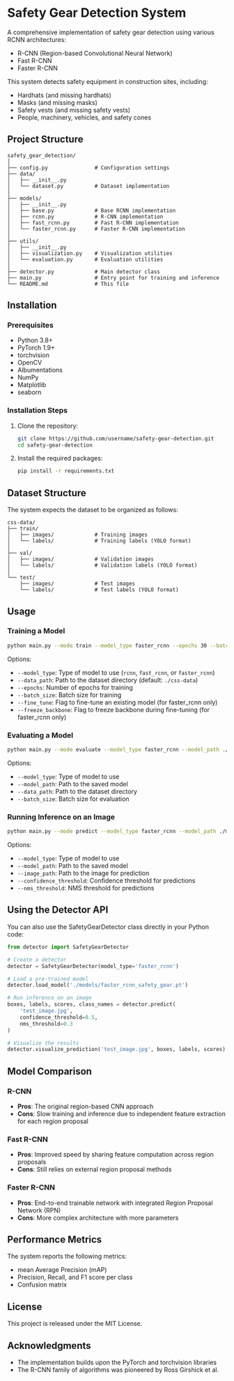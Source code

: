 # Safety Gear Detection System

A comprehensive implementation of safety gear detection using various RCNN architectures:
- R-CNN (Region-based Convolutional Neural Network)
- Fast R-CNN
- Faster R-CNN

This system detects safety equipment in construction sites, including:
- Hardhats (and missing hardhats)
- Masks (and missing masks)
- Safety vests (and missing safety vests)
- People, machinery, vehicles, and safety cones

## Project Structure

```
safety_gear_detection/
│
├── config.py               # Configuration settings
├── data/
│   ├── __init__.py
│   └── dataset.py          # Dataset implementation
│
├── models/
│   ├── __init__.py
│   ├── base.py             # Base RCNN implementation
│   ├── rcnn.py             # R-CNN implementation
│   ├── fast_rcnn.py        # Fast R-CNN implementation
│   └── faster_rcnn.py      # Faster R-CNN implementation
│
├── utils/
│   ├── __init__.py
│   ├── visualization.py    # Visualization utilities
│   └── evaluation.py       # Evaluation utilities
│
├── detector.py             # Main detector class
├── main.py                 # Entry point for training and inference
└── README.md               # This file
```

## Installation

### Prerequisites

- Python 3.8+
- PyTorch 1.9+
- torchvision
- OpenCV
- Albumentations
- NumPy
- Matplotlib
- seaborn

### Installation Steps

1. Clone the repository:
   ```bash
   git clone https://github.com/username/safety-gear-detection.git
   cd safety-gear-detection
   ```

2. Install the required packages:
   ```bash
   pip install -r requirements.txt
   ```

## Dataset Structure

The system expects the dataset to be organized as follows:

```
css-data/
├── train/
│   ├── images/             # Training images
│   └── labels/             # Training labels (YOLO format)
│
├── val/
│   ├── images/             # Validation images
│   └── labels/             # Validation labels (YOLO format)
│
└── test/
    ├── images/             # Test images
    └── labels/             # Test labels (YOLO format)
```

## Usage

### Training a Model

```bash
python main.py --mode train --model_type faster_rcnn --epochs 30 --batch_size 4
```

Options:
- `--model_type`: Type of model to use (`rcnn`, `fast_rcnn`, or `faster_rcnn`)
- `--data_path`: Path to the dataset directory (default: `./css-data`)
- `--epochs`: Number of epochs for training
- `--batch_size`: Batch size for training
- `--fine_tune`: Flag to fine-tune an existing model (for faster_rcnn only)
- `--freeze_backbone`: Flag to freeze backbone during fine-tuning (for faster_rcnn only)

### Evaluating a Model

```bash
python main.py --mode evaluate --model_type faster_rcnn --model_path ./models/faster_rcnn_safety_gear.pt
```

Options:
- `--model_type`: Type of model to use
- `--model_path`: Path to the saved model
- `--data_path`: Path to the dataset directory
- `--batch_size`: Batch size for evaluation

### Running Inference on an Image

```bash
python main.py --mode predict --model_type faster_rcnn --model_path ./models/faster_rcnn_safety_gear.pt --image_path ./test_image.jpg
```

Options:
- `--model_type`: Type of model to use
- `--model_path`: Path to the saved model
- `--image_path`: Path to the image for prediction
- `--confidence_threshold`: Confidence threshold for predictions
- `--nms_threshold`: NMS threshold for predictions

## Using the Detector API

You can also use the SafetyGearDetector class directly in your Python code:

```python
from detector import SafetyGearDetector

# Create a detector
detector = SafetyGearDetector(model_type='faster_rcnn')

# Load a pre-trained model
detector.load_model('./models/faster_rcnn_safety_gear.pt')

# Run inference on an image
boxes, labels, scores, class_names = detector.predict(
    'test_image.jpg',
    confidence_threshold=0.5,
    nms_threshold=0.3
)

# Visualize the results
detector.visualize_prediction('test_image.jpg', boxes, labels, scores)
```

## Model Comparison

### R-CNN
- **Pros**: The original region-based CNN approach
- **Cons**: Slow training and inference due to independent feature extraction for each region proposal

### Fast R-CNN
- **Pros**: Improved speed by sharing feature computation across region proposals
- **Cons**: Still relies on external region proposal methods

### Faster R-CNN
- **Pros**: End-to-end trainable network with integrated Region Proposal Network (RPN)
- **Cons**: More complex architecture with more parameters

## Performance Metrics

The system reports the following metrics:
- mean Average Precision (mAP)
- Precision, Recall, and F1 score per class
- Confusion matrix

## License

This project is released under the MIT License.

## Acknowledgments

- The implementation builds upon the PyTorch and torchvision libraries
- The R-CNN family of algorithms was pioneered by Ross Girshick et al.
